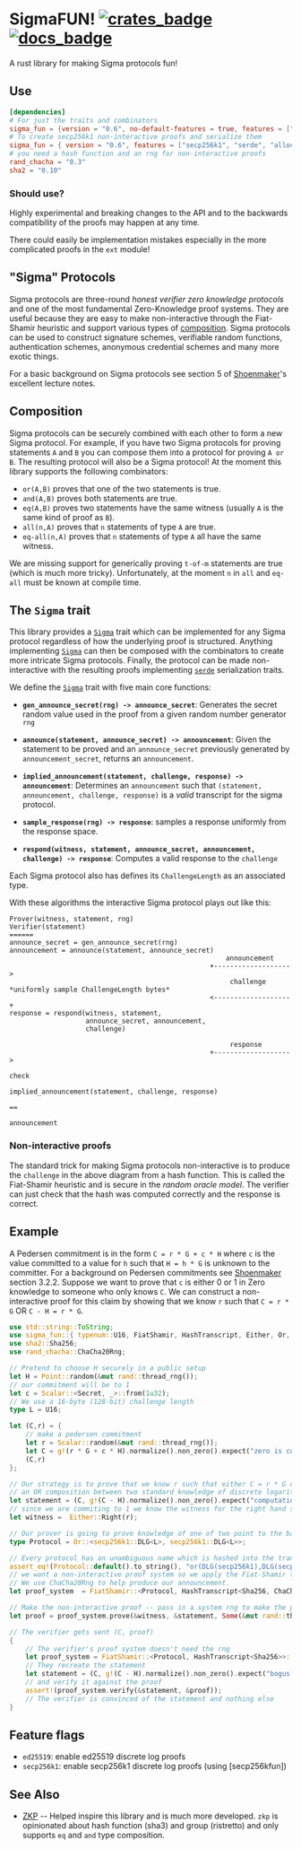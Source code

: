 # SigmaFUN! [![crates_badge]][crates_url] [![docs_badge]][docs_url] 

[docs_badge]: https://docs.rs/sigma_fun/badge.svg
[docs_url]: https://docs.rs/sigma_fun
[crates_badge]: https://img.shields.io/crates/v/sigma_fun.svg
[crates_url]: https://crates.io/crates/sigma_fun

A rust library for making Sigma protocols fun!

## Use

``` toml
[dependencies]
# For just the traits and combinators
sigma_fun = {version = "0.6", no-default-features = true, features = ["alloc"]}
# To create secp256k1 non-interactive proofs and serialize them
sigma_fun = { version = "0.6", features = ["secp256k1", "serde", "alloc"] }
# you need a hash function and an rng for non-interactive proofs
rand_chacha = "0.3"
sha2 = "0.10"
```

### Should use?

Highly experimental and breaking changes to the API and to the backwards compatibility of the proofs may happen at any time.

There could easily be implementation mistakes especially in the more complicated proofs in the `ext` module!

## "Sigma" Protocols

Sigma protocols are three-round *honest verifier zero knowledge protocols* and one of the most fundamental Zero-Knowledge proof systems.
They are useful because they are easy to make non-interactive through the Fiat-Shamir heuristic and support various types of [composition](#composition).
Sigma protocols can be used to construct signature schemes, verifiable random functions, authentication schemes, anonymous credential schemes and many more exotic things.

For a basic background on Sigma protocols see section 5 of [Shoenmaker]'s excellent lecture notes.

## Composition

Sigma protocols can be securely combined with each other to form a new Sigma protocol. For example,
if you have two Sigma protocols for proving statements `A` and `B` you can compose them into a
protocol for proving `A or B`. The resulting protocol will also be a Sigma protocol! At the moment
this library supports the following combinators:

- `or(A,B)`  proves that one of the two statements is true.
- `and(A,B)` proves both statements are true.
- `eq(A,B)`  proves two statements have the same witness (usually `A` is the same kind of proof as `B`).
- `all(n,A)` proves that `n` statements of type `A` are true.
- `eq-all(n,A)`  proves that `n` statements of type `A` all have the same witness.

We are missing support for generically proving `t-of-m` statements are true (which is much more tricky).
Unfortunately, at the moment `n` in `all` and `eq-all` must be known at compile time.

## The `Sigma` trait

This library provides a [`Sigma`] trait which can be implemented for any Sigma protocol regardless of how the underlying proof is structured.
Anything implementing [`Sigma`] can then be composed with the combinators to create more intricate Sigma protocols.
Finally, the protocol can be made non-interactive with the resulting proofs implementing [`serde`] serialization traits.

We define the [`Sigma`] trait with five main core functions:

- **`gen_announce_secret(rng) -> announce_secret`**: Generates the secret random value used in the proof from a given random number generator `rng`

- **`announce(statement, announce_secret) -> announcement`**: Given the statement to be proved and an
  `announce_secret` previously generated by `announcement_secret`, returns an `announcement`.

- **`implied_announcement(statement, challenge, response) -> announcement`**: Determines an `announcement` such that `(statement, announcement, challenge, response)` is a *valid* transcript for the sigma protocol.

- **`sample_response(rng) -> response`**: samples a response uniformly from the response space.

- **`respond(witness, statement, announce_secret, announcement, challenge) -> response`**: Computes a valid response to the `challenge`

Each Sigma protocol also has defines its `ChallengeLength` as an associated type.

With these algorithms the interactive Sigma protocol plays out like this:

```ignore
Prover(witness, statement, rng)                                                 Verifier(statement)
======
announce_secret = gen_announce_secret(rng)
announcement = announce(statement, announce_secret)
                                                      announcement
                                                  +------------------->
                                                       challenge         *uniformly sample ChallengeLength bytes*
                                                  <-------------------+
response = respond(witness, statement,
                   announce_secret, announcement,
                   challenge)

                                                       response
                                                  +------------------->
                                                                                            check
                                                                        implied_announcement(statement, challenge, response)
                                                                                              ==
                                                                                         announcement
```

### Non-interactive proofs 

The standard trick for making Sigma protocols non-interactive is to produce the `challenge` in the above diagram from a hash function.
This is called the Fiat-Shamir heuristic and is secure in the *random oracle model*.
The verifier can just check that the hash was computed correctly and the response is correct.

## Example

A Pedersen commitment is in the form `C = r * G + c * H` where `c` is the value committed to a value for `h` such that `H = h * G` is unknown to the committer.
For a background on Pedersen commitments see [Shoenmaker] section 3.2.2.
Suppose we want to prove that `c` is either 0 or 1 in Zero knowledge to someone who only knows `C`.
We can construct a non-interactive proof for this claim by showing that we know `r` such that `C = r * G` OR `C - H = r * G`.


```rust 
use std::string::ToString;
use sigma_fun::{ typenum::U16, FiatShamir, HashTranscript, Either, Or, secp256k1::{ self, fun::{Point, Scalar, G, marker::*, g}}};
use sha2::Sha256;
use rand_chacha::ChaCha20Rng;

// Pretend to choose H securely in a public setup
let H = Point::random(&mut rand::thread_rng());
// our commitment will be to 1
let c = Scalar::<Secret, _>::from(1u32);
// We use a 16-byte (128-bit) challenge length
type L = U16;

let (C,r) = {
    // make a pedersen commitment
    let r = Scalar::random(&mut rand::thread_rng());
    let C = g!(r * G + c * H).normalize().non_zero().expect("zero is computationally unreachable");
    (C,r)
};

// Our strategy is to prove that we know r such that either C = r * G or C - H = r * G using
// an OR composition between two standard knowledge of discrete logarithm proofs.
let statement = (C, g!(C - H).normalize().non_zero().expect("computationally unreachable"));
// since we are commiting to 1 we know the witness for the right hand side statement.
let witness =  Either::Right(r);

// Our prover is going to prove knowledge of one of two point to the base G (either C or C - H).
type Protocol = Or::<secp256k1::DLG<L>, secp256k1::DLG<L>>;

// Every protocol has an unambiguous name which is hashed into the transcript for protocol separation purposes.
assert_eq!(Protocol::default().to_string(), "or(DLG(secp256k1),DLG(secp256k1))");
// we want a non-interactive proof system so we apply the Fiat-Shamir transform with Sha256 as the challenge hash.
// We use ChaCha20Rng to help produce our announcement.
let proof_system  = FiatShamir::<Protocol, HashTranscript<Sha256, ChaCha20Rng>>::default();

// Make the non-interactive proof -- pass in a system rng to make the proof more robust.
let proof = proof_system.prove(&witness, &statement, Some(&mut rand::thread_rng()));

// The verifier gets sent (C, proof)
{
    // The verifier's proof system doesn't need the rng
    let proof_system = FiatShamir::<Protocol, HashTranscript<Sha256>>::default();
    // They recreate the statement
    let statement = (C, g!(C - H).normalize().non_zero().expect("bogus commitment"));
    // and verify it against the proof
    assert!(proof_system.verify(&statement, &proof));
    // The verifier is convinced of the statement and nothing else
}

```


## Feature flags

- `ed25519`: enable ed25519 discrete log proofs
- `secp256k1`: enable secp256k1 discrete log proofs (using [secp256kfun])

## See Also

- [ZKP](https://crates.io/crates/zkp) -- Helped inspire this library and is much more developed. `zkp` is opinionated about hash function (sha3) and group (ristretto) and only supports `eq` and `and` type composition.

[`serde`]: https://docs.rs/serde
[`Sigma`]: https://docs.rs/sigma_fun/latest/sigma_fun/trait.Sigma.html
[Shoenmaker]: https://www.win.tue.nl/~berry/CryptographicProtocols/LectureNotes.pdf
[`secp256kfun`]: https://docs.rs/secp256kfun


